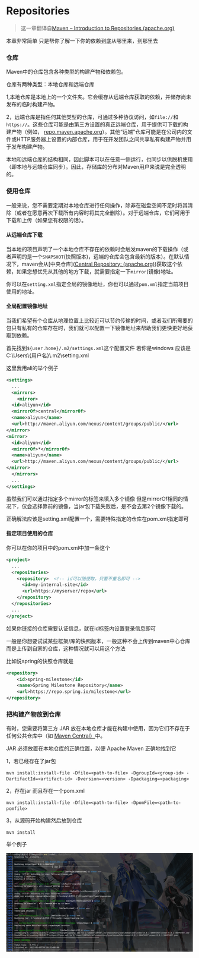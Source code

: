 # Repositories

> 这一章翻译自[Maven – Introduction to Repositories (apache.org)](https://maven.apache.org/guides/introduction/introduction-to-repositories.html)

本章非常简单 只是帮你了解一下你的依赖到底从哪里来，到那里去

### 仓库

Maven中的仓库包含各种类型的构建产物和依赖包。

仓库有两种类型：本地仓库和远端仓库

1,本地仓库是本地上的一个文件夹。它会缓存从远端仓库获取的依赖，并储存尚未发布的临时构建产物。

2，远端仓库是指任何其他类型的仓库，可通过多种协议访问，如`file://`和`https://`。这些仓库可能是由第三方设置的真正远端仓库，用于提供可下载的构建产物（例如， [repo.maven.apache.org](https://repo.maven.apache.org/maven2/)）。其他“远端”仓库可能是在公司内的文件或HTTP服务器上设置的内部仓库，用于在开发团队之间共享私有构建产物并用于发布构建产物。

本地和远端仓库的结构相同，因此脚本可以在任意一侧运行，也同步以供脱机使用（即本地与远端仓库同步）。因此，存储库的分布对Maven用户来说是完全透明的。

### 使用仓库

一般来说，您不需要定期对本地仓库进行任何操作，除非在磁盘空间不足时将其清除（或者在愿意再次下载所有内容时将其完全删除）。对于远端仓库，它们可用于下载和上传（如果您有权限的话）。

#### 从远端仓库下载

当本地的项目声明了一个本地仓库不存在的依赖时会触发maven的下载操作（或者声明的是一个`SNAPSHOT`(快照版本)，远端的仓库会包含最新的版本）。在默认情况下，maven会从[中央仓库]([Central Repository: (apache.org)](https://repo.maven.apache.org/maven2/))获取这个依赖，如果您想优先从其他的地方下载，就需要指定一下`mirror`(镜像)地址。

你可以在`setting.xml`指定全局的镜像地址，你也可以通过`pom.xml`指定当前项目使用的地址。

#### 全局配置镜像地址

当我们希望有个仓库从地理位置上比较近可以节约传输的时间，或者我们所需要的包只有私有的仓库存在时，我们就可以配置一下镜像地址来帮助我们更快更好地获取到依赖。

首先找到`${user.home}/.m2/settings.xml`这个配置文件 若你是windows 应该是C:\Users\\{用户名}\\.m2\\setting.xml

这里我用ali的举个例子

```xml
<settings>
  ...
  <mirrors>
    <mirror>
  <id>aliyun</id>
  <mirrorOf>central</mirrorOf>   
  <name>aliyun</name>
  <url>http://maven.aliyun.com/nexus/content/groups/public/</url>
</mirror> 
<mirror>
  <id>aliyun</id>
  <mirrorOf>*</mirrorOf>   
  <name>aliyun</name>
  <url>http://maven.aliyun.com/nexus/content/groups/public/</url>
</mirror>
  </mirrors>
  ...
</settings>
```

虽然我们可以通过指定多个mirror的标签来填入多个镜像 但是mirrorOf相同的情况下，仅会选择靠前的镜像，当jar包下载失败后，是不会去第2个镜像下载的。

正确解法应该是setting.xml配置一个，需要特殊指定的仓库在pom.xml指定即可

#### 指定项目使用的仓库

你可以在你的项目中的pom.xml中加一条这个

```xml
<project>
  ...
  <repositories>
    <repository>  <!-- id可以随便取，只要不重名即可 -->
      <id>my-internal-site</id>
      <url>https://myserver/repo</url>
    </repository>
  </repositories>
  ...
</project>
```

如果你链接的仓库需要认证信息，就在id标签内设置登录信息即可

一般是你想要试试某些框架/库的快照版本，一般这种不会上传到maven中心仓库而是上传到自家的仓库，这种情况就可以用这个方法

比如说spring的快照仓库就是

```xml
<repository>
    <id>spring-milestone</id>
    <name>Spring Milestone Repository</name>
    <url>https://repo.spring.io/milestone</url>
</repository>
```

### 把构建产物放到仓库

有时，您需要将第三方 JAR 放在本地仓库才能在构建中使用，因为它们不存在于任何公共仓库中（如 [Maven Central）](https://search.maven.org/)中。

JAR 必须放置在本地仓库的正确位置，以便 Apache Maven 正确地找到它

1，若已经存在了jar包

```shell
mvn install:install-file -Dfile=<path-to-file> -DgroupId=<group-id> -DartifactId=<artifact-id> -Dversion=<version> -Dpackaging=<packaging>
```

2，存在jar 而且存在一个pom.xml

```shell
mvn install:install-file -Dfile=<path-to-file> -DpomFile=<path-to-pomfile>
```

3，从源码开始构建然后放到仓库

```shell
mvn install
```

举个例子

![1652098789422](assets/1652098789422.png)
